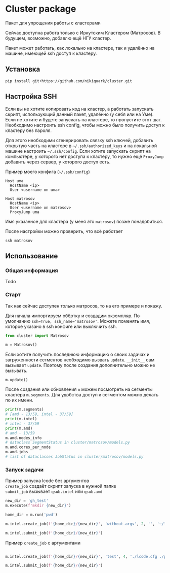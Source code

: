 # Cluster package

Пакет для упрощения работы с кластерами

Сейчас доступна работа только с Иркутским Кластером (Матросов). В будущем, возможно, добавлю ещё НГУ кластер.

Пакет может работать, как локально на кластере, так и удалённо на машине, имеющей ssh доступ к кластеру.
## Установка 

```
pip install git+https://github.com/nikiquark/cluster.git
```

## Настройка SSH
Если вы не хотите копировать код на кластер, а работать запускать скрипт, использующий данный пакет, удалённо (у себя или на Уме). Если не хотите и будете запускать на кластере, то пропустите этот шаг. Необходимо настроить ssh config, чтобы можно было получить доступ к кластеру без пароля. 

Для этого необходими сгенерировать связку ssh ключей, добавить открытую часть на кластере в `~/.ssh/authorized_keys` и на локальной машине настроить `~/.ssh/config`. Если хотите запускать скрипт на компьютере, у которого нет доступа к кластеру, то нужно ещё `ProxyJump` добавить через сервер, у которого доступ есть.

Пример моего конфига (`~/.ssh/config`)
```
Host uma
  HostName <ip>
  User <username on uma>

Host matrosov
  HostName <ip>
  User <username on matrosov>
  ProxyJump uma
```
Имя указанное для кластера (у меня это `matrosov`) позже понадобиться.

После настройки можно проверить, что всё работает 
```
ssh matrosov 
```

## Использование

### Общая информация
Todo



### Старт
Так как сейчас доступен только матросов, то на его примере и покажу.

Для начала импортируем обёртку и создадим экземпляр. По умолчанию `ssh=True, ssh_name='matrosov'`. Можете поменять имя, которое указано в ssh конфиге или выключить ssh.
```python
from cluster import Matrosov

m = Matrosov()
```
Если хотите получить последнюю информацию о своих задачах и загруженности сегментов необходимо вызвать `update`. `__init__` сам вызывает `update`. Поэтому после создания дополнительно можно не вызывать.
```
m.update()
```
После создания или обновления `m` можем посмотреть на сегменты кластера `m.segments`. Для удобства доступ к сегментом можно делать по их имени.
```python
print(m.segments)
# [amd - 13/59, intel - 37/59]
print(m.intel)
# intel - 37/59
print(m.amd)
# amd - 13/59
m.amd.nodes_info
# dataclass SegmentStatus in cluster/matrosov/models.py
m.amd.cores_per_node
m.amd.jobs
# list of dataclasses JobStatus in cluster/matrosov/models.py
```

### Запуск задачи
Пример запуска lcode без аргументов  
`create_job` создаёт скрипт запуска в нужной папке  
`submit_job` вызывает `qsub.intel` или `qsub.amd`
```python
new_dir = 'gh_test'
m.execute(f'mkdir {new_dir}')

home_dir = m.run('pwd')

m.intel.create_job(f'{home_dir}/{new_dir}', 'without-argv', 2, '', '~/lcode2d')

m.intel.submit_job(f'{home_dir}/{new_dir}')
```

Пример `create_job` с аргументами
```python

m.intel.create_job(f'{home_dir}/{new_dir}', 'test', 4, './lcode.cfg ./plasma-zshape-profile.txt', '~/lcode2d')

m.intel.submit_job(f'{home_dir}/{new_dir}')
```


